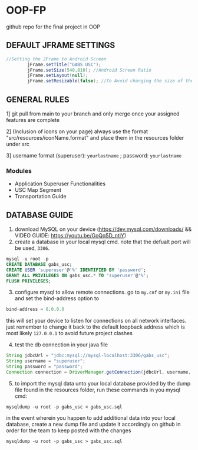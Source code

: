 # OOP-FP
github repo for the final project in OOP

## DEFAULT JFRAME SETTINGS
```java
//Setting the JFrame to Android Screen
		jFrame.setTitle("GABS USC");
		jFrame.setSize(540,810); //Android Screen Ratio
		jFrame.setLayout(null);
		jFrame.setResizable(false); //To Avoid changing the size of the screen
```
## GENERAL RULES
1] git pull from main to your branch and only merge once your assigned features are complete

2] (Inclusion of icons on your page) always use the format "src/resources/iconName.format" and place them in the resources folder under src

3] username format (superuser): `yourlastname` ; password: `yourlastname`

### Modules
- Application Superuser Functionalities
- USC Map Segment
- Transportation Guide

## DATABASE GUIDE
1. download MySQL on your device (https://dev.mysql.com/downloads/ && VIDEO GUIDE: https://youtu.be/GoQq5D_ntiY)
2. create a database in your local mysql cmd. note that the defualt port will be used, `3306`.
```sql
mysql -u root -p
CREATE DATABASE gabs_usc;
CREATE USER 'superuser'@'%' IDENTIFIED BY 'password';
GRANT ALL PRIVILEGES ON gabs_usc.* TO 'superuser'@'%';
FLUSH PRIVILEGES;
```
3. configure mysql to allow remote connections. go to `my.cnf` or `my.ini` file and set the bind-address option to
```sql
bind-address = 0.0.0.0
```
this will set your device to listen for connections on all network interfaces. just remember to change it back to the default loopback address which is most likely `127.0.0.1` to avoid future project clashes

4. test the db connection in your java file
```java
String jdbcUrl = "jdbc:mysql://mysql-localhost:3306/gabs_usc";
String username = "superuser";
String password = "password";
Connection connection = DriverManager.getConnection(jdbcUrl, username, password);
```
5. to import the mysql data unto your local database provided by the dump file found in the resources folder, run these commands in you mysql cmd:
```mysql
mysqldump -u root -p gabs_usc < gabs_usc.sql
```

in the event wherein you happen to add additional data into your local database, create a new dump file and update it accordingly on github in order for the team to keep posted with the changes
```mysql
mysqldump -u root -p gabs_usc > gabs_usc.sql
```
